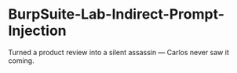 # BurpSuite-Lab-Indirect-Prompt-Injection
Turned a product review into a silent assassin — Carlos never saw it coming.
